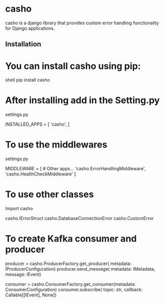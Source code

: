 # casho

casho is a django library that provides custom error handling functionality for Django applications.

## Installation

# You can install casho using pip:

shell
pip install casho

# After installing add in the Setting.py

 settings.py

INSTALLED_APPS = [
    <!-- # Other apps... -->
    'casho',
]

# To use the middlewares 
 
settings.py

MIDDLEWARE = [
    # Other apps...
    'casho.ErrorHandlingMiddleware',
    'casho.HealthCheckMiddleware'
]

# To use other classes 

Import casho

casho.IErrorStruct
casho.DatabaseConnectionError
casho.CustomError

# To create Kafka consumer and producer 

producer = casho.ProducerFactory.get_producer( metadata: IProducerConfiguration)
producer.send_message( metadata: IMetadata, message: IEvent)

consumer = casho.ConsumerFactory.get_consumer(metadata: ConsumerConfiguration)
consumer.subscribe( topic: str, callback: Callable[[IEvent], None])